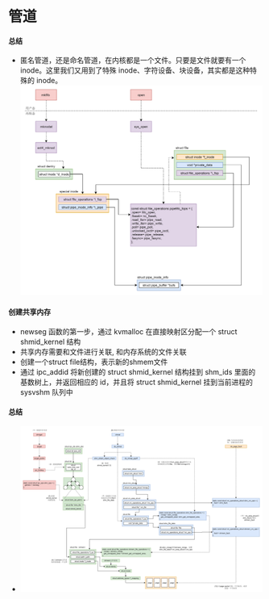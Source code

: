 # 管道
#### 总结
* 匿名管道，还是命名管道，在内核都是一个文件。只要是文件就要有一个 inode。这里我们又用到了特殊 inode、字符设备、块设备，其实都是这种特殊的 inode。![486e2bc73abbe91d7083bb1f4f678097](media/15619668041503/486e2bc73abbe91d7083bb1f4f678097.png)

#### 创建共享内存
* newseg 函数的第一步，通过 kvmalloc 在直接映射区分配一个 struct shmid_kernel 结构
* 共享内存需要和文件进行关联, 和内存系统的文件关联
* 创建一个struct file结构，表示新的shmem文件
* 通过 ipc_addid 将新创建的 struct shmid_kernel 结构挂到 shm_ids 里面的基数树上，并返回相应的 id，并且将 struct shmid_kernel 挂到当前进程的 sysvshm 队列中

#### 总结
* ![20e8f4e69d47b7469f374bc9fbcf7251](media/15619668041503/20e8f4e69d47b7469f374bc9fbcf7251.png)

